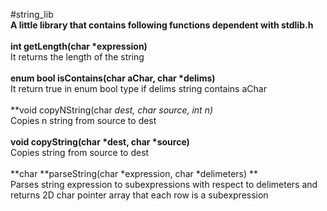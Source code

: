 #string_lib
<br>
**A little library that contains following functions dependent with stdlib.h**
<br>
<br>
**int getLength(char \*expression)**
<br>
It returns the length of the string 
<br>
<br>
**enum bool isContains(char aChar, char \*delims)**
<br>
It return true in enum bool type if delims string contains aChar 
<br>
<br>
**void copyNString(char *dest, char *source, int n)**
<br>
Copies n string from source to dest
<br>
<br>
**void copyString(char \*dest, char \*source)**
<br>
Copies string from source to dest
<br>
<br>
**char \*\*parseString(char \*expression, char \*delimeters) **
<br>
Parses string expression to subexpressions with respect to delimeters and returns 2D char pointer array that each row is a subexpression

